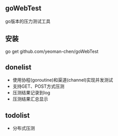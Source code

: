 ## goWebTest
go版本的压力测试工具

## 安装
go get github.com/yeoman-chen/goWebTest

## donelist
* 使用协程(goroutine)和渠道(channel)实现并发测试
* 支持GET、POST方式压测
* 压测结果记录到log
* 压测结果汇总显示

## todolist
* 分布式压测